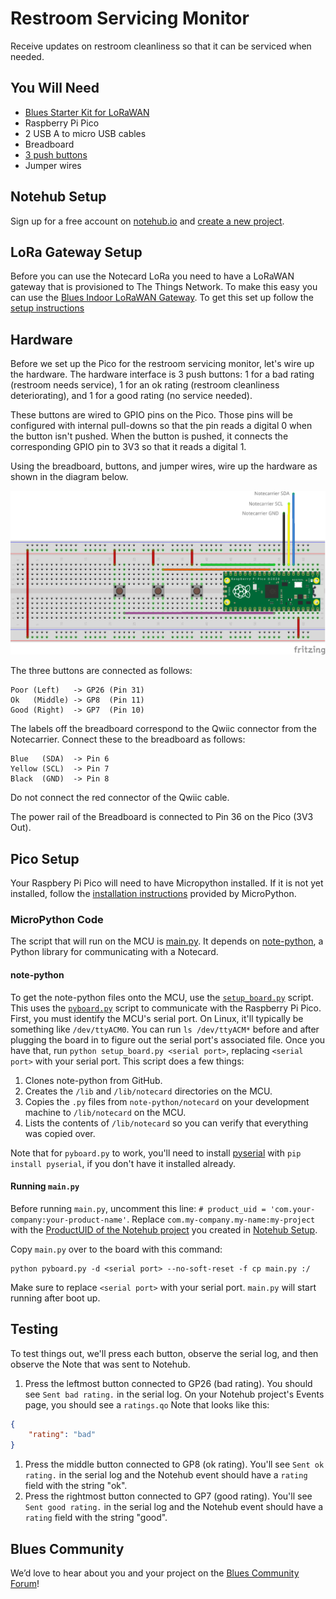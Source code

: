 # Restroom Servicing Monitor

Receive updates on restroom cleanliness so that it can be serviced when needed.

## You Will Need

* [Blues Starter Kit for LoRaWAN](https://shop.blues.com/products/blues-starter-kit-lorawan)
* Raspberry Pi Pico
* 2 USB A to micro USB cables
* Breadboard
* [3 push buttons](https://www.sparkfun.com/products/14460)
* Jumper wires

## Notehub Setup

Sign up for a free account on [notehub.io](https://notehub.io) and [create a new project](https://dev.blues.io/quickstart/notecard-quickstart/notecard-and-notecarrier-pi/#set-up-notehub).

## LoRa Gateway Setup

Before you can use the Notecard LoRa you need to have a LoRaWAN gateway that is provisioned to The Things Network.  To make this easy you can use the [Blues Indoor LoRaWAN Gateway](https://shop.blues.com/products/blues-starter-kit-lorawan).  To get this set up follow the [setup instructions](https://dev.blues.io/lora/connecting-to-a-lorawan-gateway/)


## Hardware

Before we set up the Pico for the restroom servicing monitor, let's wire up the hardware. The hardware interface is 3 push buttons: 1 for a bad rating (restroom needs service), 1 for an ok rating (restroom cleanliness deteriorating), and 1 for a good rating (no service needed).

These buttons are wired to GPIO pins on the Pico. Those pins will be configured with internal pull-downs so that the pin reads a digital 0 when the button isn't pushed. When the button is pushed, it connects the corresponding GPIO pin to 3V3 so that it reads a digital 1.

Using the breadboard, buttons, and jumper wires, wire up the hardware as shown in the diagram below.

![breadboard wiring](images/restroom-monitor-breadboard.png "Breadboard Wiring")

The three buttons are connected as follows:

    Poor (Left)   -> GP26 (Pin 31)
    Ok   (Middle) -> GP8  (Pin 11)
    Good (Right)  -> GP7  (Pin 10)

The labels off the breadboard correspond to the Qwiic connector from the Notecarrier. Connect these to the breadboard as follows:

    Blue   (SDA)  -> Pin 6
    Yellow (SCL)  -> Pin 7
    Black  (GND)  -> Pin 8

Do not connect the red connector of the Qwiic cable.

The power rail of the Breadboard is connected to Pin 36 on the Pico (3V3 Out).

## Pico Setup

Your Raspbery Pi Pico will need to have Micropython installed.  If it is not yet installed, follow the [installation instructions](https://micropython.org/download/RPI_PICO/) provided by MicroPython.

### MicroPython Code

The script that will run on the MCU is [main.py](main.py). It depends on [note-python](https://github.com/blues/note-python), a Python library for communicating with a Notecard.

#### note-python

To get the note-python files onto the MCU, use the [`setup_board.py`](setup_board.py) script. This uses the [`pyboard.py`](pyboard.py) script to communicate with the Raspberry Pi Pico. First, you must identify the MCU's serial port. On Linux, it'll typically be something like `/dev/ttyACM0`. You can run `ls /dev/ttyACM*` before and after plugging the board in to figure out the serial port's associated file. Once you have that, run `python setup_board.py <serial port>`, replacing `<serial port>` with your serial port. This script does a few things:

1. Clones note-python from GitHub.
2. Creates the `/lib` and `/lib/notecard` directories on the MCU.
3. Copies the `.py` files from `note-python/notecard` on your development machine to `/lib/notecard` on the MCU.
4. Lists the contents of `/lib/notecard` so you can verify that everything was copied over.

Note that for `pyboard.py` to work, you'll need to install [pyserial](https://pypi.org/project/pyserial/) with `pip install pyserial`, if you don't have it installed already.

#### Running `main.py`

Before running `main.py`, uncomment this line: `# product_uid = 'com.your-company:your-product-name'`. Replace `com.my-company.my-name:my-project` with the [ProductUID of the Notehub project](https://dev.blues.io/notehub/notehub-walkthrough/#finding-a-productuid) you created in [Notehub Setup](#notehub-setup).

Copy `main.py` over to the board with this command:

```
python pyboard.py -d <serial port> --no-soft-reset -f cp main.py :/
```

Make sure to replace `<serial port>` with your serial port. `main.py` will start running after boot up.
   


## Testing

To test things out, we'll press each button, observe the serial log, and then observe the Note that was sent to Notehub.

1. Press the leftmost button connected to GP26 (bad rating). You should see `Sent bad rating.` in the serial log. On your Notehub project's Events page, you should see a `ratings.qo` Note that looks like this:

```json
{
    "rating": "bad"
}
```

1. Press the middle button connected to GP8 (ok rating). You'll see `Sent ok rating.` in the serial log and the Notehub event should have a `rating` field with the string "ok".
1. Press the rightmost button connected to GP7 (good rating). You'll see `Sent good rating.` in the serial log and the Notehub event should have a `rating` field with the string "good".

## Blues Community

We’d love to hear about you and your project on the [Blues Community Forum](https://discuss.blues.com/)!
